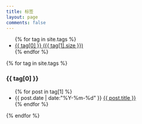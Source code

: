 ```yaml
---
title: 标签
layout: page
comments: false
---
```


<div id='tag_cloud'>
	<ul class="tag_box">
		{% for tag in site.tags %}
			<li class="tag_box_li"><a href="#{{ tag[0] }}" title="查看标签 {{ tag[0] }} 的所有文章" rel="{{ tag[1].size }}">{{ tag[0] }} <span class="tag_box_num">({{ tag[1].size }})</span></a></li>
		{% endfor %}
	</ul>
</div>

<div class="tag_list">
{% for tag in site.tags %}
	<h3 class="tag_list_title" id="{{ tag[0] }}">{{ tag[0] }}</h3>
	<ul>
		{% for post in tag[1] %}
		  <li class="tag_list_item">
			<time datetime="{{ post.date | date:"%Y-%m-%d" }}">{{ post.date | date:"%Y-%m-%d" }}</time>
			<a href="{{ post.url }}" title="{{ post.title }}">{{ post.title }}</a>
		  </li>
		{% endfor %}
	</ul>
{% endfor %}
</div>